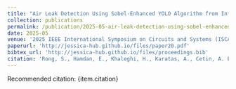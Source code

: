 ```yaml
---
title: "Air Leak Detection Using Sobel-Enhanced YOLO Algorithm from Infrared Images"
collection: publications
permalink: /publication/2025-05-air-leak-detection-using-sobel-enhanced-yolo-algorithm-from-infrared-images
date: 2025-05
venue: '2025 IEEE International Symposium on Circuits and Systems (ISCAS)'
paperurl: 'http://jessica-hub.github.io/files/paper20.pdf'
bibtex_url: 'http://jessica-hub.github.io/files/proceedings.bib'
citation: 'Rong, S., Hamdan, E., Khaleghi, H., Karatas, A., Cetin, A. E.. &quot;Air Leak Detection Using Sobel-Enhanced YOLO Algorithm from Infrared Images.&quot; <i>2025 IEEE International Symposium on Circuits and Systems (ISCAS)</i>, pp. 1–5, 2025.'
---
```


Recommended citation: {item.citation}
